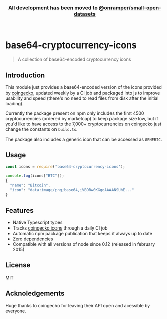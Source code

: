 <h3 align="center">All development has been moved to <a href="https://github.com/onramper/small-open-datasets/tree/master/base64-cryptocurrency-icons#readme">@onramper/small-open-datasets</a></h3>
<br>

# base64-cryptocurrency-icons
> A collection of base64-encoded cryptocurrency icons

## Introduction
This module just provides a base64-encoded version of the icons provided by [coingecko](https://www.coingecko.com/), updated weekly by a CI job and packaged into js to improve usability and speed (there's no need to read files from disk after the initial loading).

Currently the package present on npm only includes the first 4500 cryptocurrencies (ordered by marketcap) to keep package size low, but if you'd like to have access to the 7,000+ cryptocurrencies on coingecko just change the constants on `build.ts`.

The package also includes a generic icon that can be accessed as `GENERIC`.

## Usage
```js
const icons = require('base64-cryptocurrency-icons');

console.log(icons["BTC"]);
{
  "name": "Bitcoin",
  "icon": "data:image/png;base64,iVBORw0KGgoAAAANSUhE..."
}
```

## Features
- Native Typescript types
- Tracks [coingecko icons](https://coingecko.com/) through a daily CI job
- Automatic npm package publication that keeps it always up to date
- Zero dependencies
- Compatible with all versions of node since 0.12 (released in february 2015)

## License
MIT

## Acknoledgements
Huge thanks to coingecko for leaving their API open and acessible by everyone.
